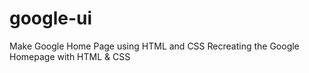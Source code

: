 # google-ui
 Make Google Home Page using HTML and CSS Recreating the Google Homepage with HTML &amp; CSS
